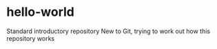 # hello-world
Standard introductory repository
New to Git, trying to work out how this repository works
